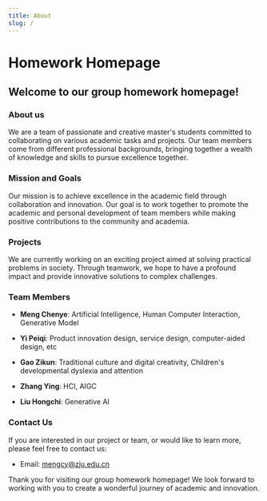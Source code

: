 ```yaml
---
title: About
slug: /
---
```


# Homework Homepage

## Welcome to our group homework homepage!

### About us

We are a team of passionate and creative master's students committed to collaborating on various academic tasks and projects. Our team members come from different professional backgrounds, bringing together a wealth of knowledge and skills to pursue excellence together.

### Mission and Goals

Our mission is to achieve excellence in the academic field through collaboration and innovation. Our goal is to work together to promote the academic and personal development of team members while making positive contributions to the community and academia.

### Projects

We are currently working on an exciting project aimed at solving practical problems in society. Through teamwork, we hope to have a profound impact and provide innovative solutions to complex challenges.

### Team Members

- **Meng Chenye**: Artificial Intelligence, Human Computer Interaction, Generative Model

- **Yi Peiqi**: Product innovation design, service design, computer-aided design, etc

- **Gao Zikun**: Traditional culture and digital creativity, Children's developmental dyslexia and attention

- **Zhang Ying**: HCI, AIGC

- **Liu Hongchi**: Generative AI

### Contact Us

If you are interested in our project or team, or would like to learn more, please feel free to contact us:

- Email: [mengcy@zju.edu.cn](mailto:mengcy@zju.edu.cn)

Thank you for visiting our group homework homepage! We look forward to working with you to create a wonderful journey of academic and innovation.